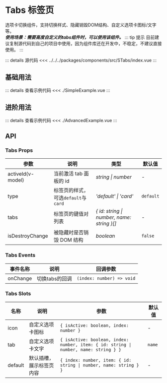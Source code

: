 <script lang="ts" setup>
import SimpleExample from './SimpleExample.vue'
import AdvancedExample from './AdvancedExample.vue'
</script>

# Tabs 标签页

选项卡切换组件，支持切换样式、隐藏销毁DOM结构、自定义选项卡图标/文字等。  
***使用场景：需要高度自定义的tabs组件时，可以使用该组件。***
::: tip 提示
目前建议复制源代码到自己的项目中使用，因为组件库还在开发中，不稳定，不建议直接使用。
:::

::: details 源代码
<<< ../../../packages/components/src/STabs/index.vue
:::

## 基础用法

<SimpleExample />

::: details 查看示例代码
<<< ./SimpleExample.vue
:::

## 进阶用法

<AdvancedExample />

::: details 查看示例代码
<<< ./AdvancedExample.vue
:::

## API

### Tabs Props

| 参数 | 说明 | 类型 | 默认值 |
| --- | --- | --- | --- |
| activeId(v-model) | 当前激活 tab 面板的 id | _string \| number_ | - |
| type | 标签页的样式，可选`default`与`card` | _'default' \| 'card'_ | `default` |
| tabs | 标签页的键值对列表 | _{ id: string \| number, name: string }[]_ | - |
| isDestroyChange | 被隐藏时是否销毁 DOM 结构 | _boolean_ | `false` |

### Tabs Events

| 事件名称 | 说明 | 回调参数 |
| --- | --- | --- | 
| onChange | 切换tabs的回调 | `(index: number) => void` | 

### Tabs Slots

| 名称 | 说明 | 参数 | 默认值 |
| --- | --- | --- | --- | 
| icon | 自定义选项卡图标 | `{ isActive: boolean, index: number }` | - |
| tab | 自定义选项卡文字 | `{ isActive: boolean, index: number, item: { id: string \| number, name: string } }` | `name` |
| default | 默认插槽，展示标签页内容 | `{ index: number, item: { id: string \| number, name: string } }` | - | 
